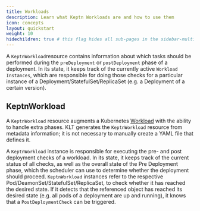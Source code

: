 ```yaml
---
title: Workloads
description: Learn what Keptn Workloads are and how to use them
icon: concepts
layout: quickstart
weight: 10
hidechildren: true # this flag hides all sub-pages in the sidebar-multicard.html
---
```


A `KeptnWorkload`resource contains information about
which tasks should be performed during the `preDeployment`
or `postDeployment` phase of a deployment.
In its state,
it keeps track of the currently active `Workload Instances`,
which are responsible for doing those checks
for a particular instance of a Deployment/StatefulSet/ReplicaSet
(e.g. a Deployment of a certain version).

## KeptnWorkload

A `KeptnWorkload` resource augments a Kubernetes
[Workload](https://kubernetes.io/docs/concepts/workloads/)
with the ability to handle extra phases.
KLT generates the `KeptnWorkload` resource
from metadata information;
it is not necessary to manually create a YAML file that defines it.

A `KeptnWorkload` instance is responsible for executing
the pre- and post deployment checks of a workload.
In its state, it keeps track of the current status of all checks,
as well as the overall state of the Pre Deployment phase,
which the scheduler can use to determine
whether the deployment should proceed.
`KeptnWorkload` instances refer
to the respective Pod/DeamonSet/StatefulSet/ReplicaSet,
to check whether it has reached the desired state.
If it detects that the referenced object has reached its desired state
(e.g. all pods of a deployment are up and running),
it knows that a `PostDeploymentCheck` can be triggered.
